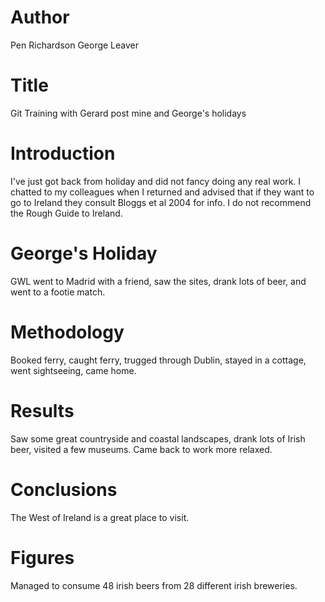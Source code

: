 # Author
Pen Richardson
George Leaver

# Title

Git Training with Gerard post mine and George's holidays


# Introduction

I've just got back from holiday and did not fancy doing any real work.
I chatted to my colleagues when I returned and advised that if they want to go to Ireland they consult Bloggs et al 2004 for info.
I do not recommend the Rough Guide to Ireland.

# George's Holiday

GWL went to Madrid with a friend, saw the sites, drank lots of beer, and went to a footie match.

# Methodology

Booked ferry, caught ferry, trugged through Dublin, stayed in a cottage, went sightseeing, came home.

# Results

Saw some great countryside and coastal landscapes, drank lots of Irish beer, visited a few museums. Came back to work more relaxed.

# Conclusions

The West of Ireland is a great place to visit. 

# Figures

Managed to consume 48 irish beers from 28 different irish breweries.
